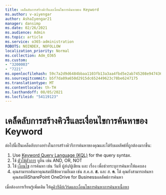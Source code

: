 ```yaml
---
title: เคล็ดลับการสร้างคิวรีและเงื่อนไขการค้นหาของ Keyword
ms.author: v-aiyengar
author: AshaIyengar21
manager: dansimp
ms.date: 02/26/2021
ms.audience: Admin
ms.topic: article
ms.service: o365-administration
ROBOTS: NOINDEX, NOFOLLOW
localization_priority: Normal
ms.collection: Adm_O365
ms.custom:
- "3200003"
- "7221"
ms.openlocfilehash: 59c7a2d9d6484bbaa1103fb13a3aa4fbd5e2ab745208e9474362029cf6406234
ms.sourcegitcommit: b5f7da89a650d2915dc652449623c78be6247175
ms.translationtype: MT
ms.contentlocale: th-TH
ms.lasthandoff: 08/05/2021
ms.locfileid: "54119123"
---
```

# <a name="tips-for-building-keyword-queries-and-search-conditions"></a>เคล็ดลับการสร้างคิวรีและเงื่อนไขการค้นหาของ Keyword

ต่อไปนี้เป็นเคล็ดลับบางอย่างในการสร้างคิวรีการค้นหาของคุณและได้รับผลลัพธ์ที่ถูกต้องมากขึ้น:

1. Use [Keyword Query Language (KQL)](https://go.microsoft.com/fwlink/?linkid=2101591) for the query syntax.
1. ใช้ [ตัวใช้ตัวการ](https://go.microsoft.com/fwlink/?linkid=2101592) บูลีน เช่น AND, OR, NOT
1. ใช้ [เงื่อนไข](https://go.microsoft.com/fwlink/?linkid=2102410) การค้นหา เช่น วันที่ ผู้ส่ง/ผู้เขียน และ เรื่อง เพื่อช่วยระบุการค้นหาให้แคบลง
1. คุณสามารถค้นหาคุณสมบัติข้อความอีเมล เช่น ส.ค.ส. **ส.** และ ส. **ค**. ได้ คุณยังสามารถค้นหาคุณสมบัติSharePoint OneDrive for Businessผลลัพธ์การค้นหา

เมื่อต้องการเรียนรู้เพิ่มเติม ให้ดู[คิวรีคีย์เวิร์ดและเงื่อนไขการค้นหาการค้นหาเนื้อหา](https://go.microsoft.com/fwlink/?linkid=2102411)
